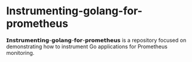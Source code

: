 # Instrumenting-golang-for-prometheus
𝗜𝗻𝘀𝘁𝗿𝘂𝗺𝗲𝗻𝘁𝗶𝗻𝗴-𝗴𝗼𝗹𝗮𝗻𝗴-𝗳𝗼𝗿-𝗽𝗿𝗼𝗺𝗲𝘁𝗵𝗲𝘂𝘀 is a repository focused on demonstrating how to instrument Go applications for Prometheus monitoring.
